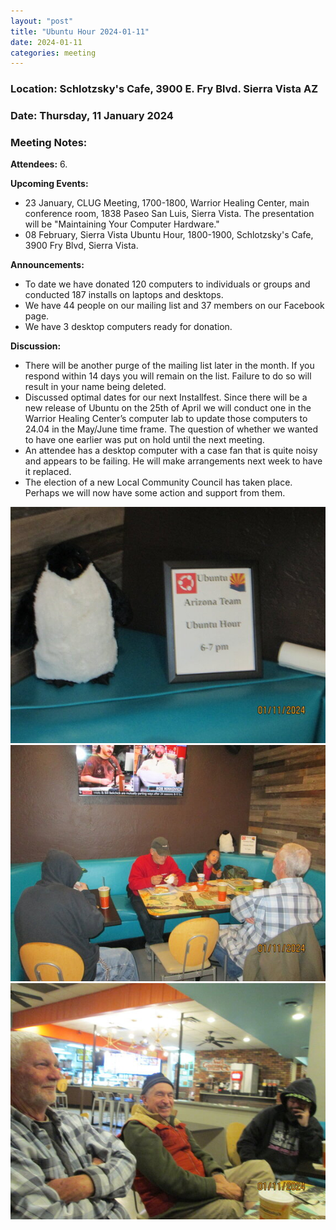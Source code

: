 ```yaml
---
layout: "post"
title: "Ubuntu Hour 2024-01-11"
date: 2024-01-11
categories: meeting
---
```


### Location: Schlotzsky's Cafe, 3900 E. Fry Blvd. Sierra Vista AZ

### Date: Thursday, 11 January 2024

### Meeting Notes:

**Attendees:** 6.

**Upcoming Events:**
 * 23 January, CLUG Meeting, 1700-1800, Warrior Healing Center, main conference room, 1838 Paseo San Luis, Sierra Vista.  The presentation will be "Maintaining Your Computer Hardware."
 * 08 February, Sierra Vista Ubuntu Hour, 1800-1900, Schlotzsky's Cafe, 3900 Fry Blvd, Sierra Vista.

**Announcements:**
 * To date we have donated 120 computers to individuals or groups and conducted 187 installs on laptops and desktops.
 * We have 44 people on our mailing list and 37 members on our Facebook page.
 * We have 3 desktop computers ready for donation.

**Discussion:**
 * There will be another purge of the mailing list later in the month.  If you respond within 14 days you will remain on the list.  Failure to do so will result in your name being deleted.
 * Discussed optimal dates for our next Installfest.  Since there will be a new release of Ubuntu on the 25th of April we will conduct one in the Warrior Healing Center’s computer lab to update those computers to 24.04 in the May/June time frame.  The question of whether we wanted to have one earlier was put on hold until the next meeting.
 * An attendee has a desktop computer with a case fan that is quite noisy and appears to be failing.  He will make arrangements next week to have it replaced.
 * The election of a new Local Community Council has taken place.  Perhaps we will now have some action and support from them.

![alt text](https://raw.githubusercontent.com/CochiseLinuxUsersGroup/CochiseLinuxUsersGroup.github.io/master/images2/rsz_sierravistaubuntuhour_2024-01-11_1.jpg)
![alt text](https://raw.githubusercontent.com/CochiseLinuxUsersGroup/CochiseLinuxUsersGroup.github.io/master/images2/rsz_sierravistaubuntuhour_2024-01-11_2.jpg)
![alt text](https://raw.githubusercontent.com/CochiseLinuxUsersGroup/CochiseLinuxUsersGroup.github.io/master/images2/rsz_sierravistaubuntuhour_2024-01-11_3.jpg)
